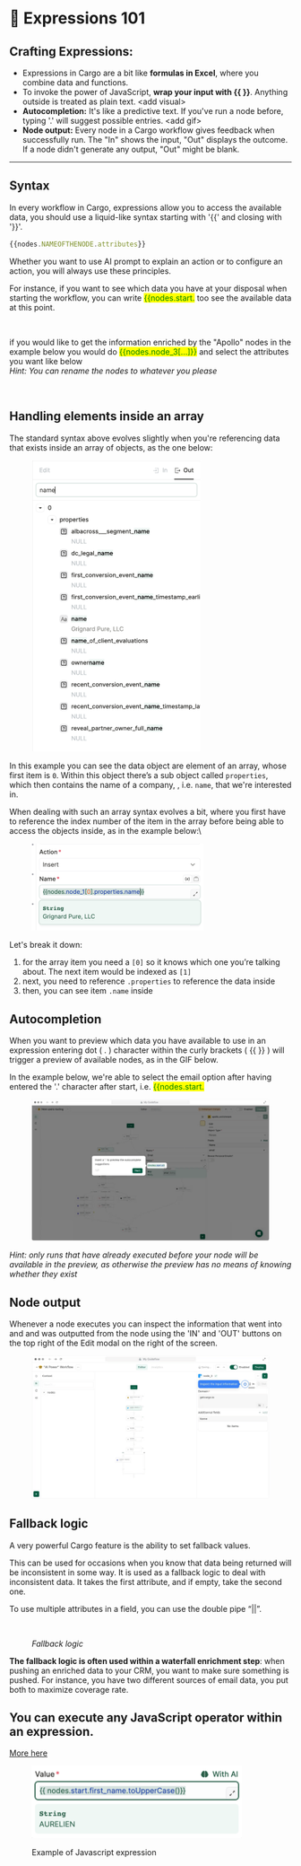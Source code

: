 # 🧢 Expressions 101

## **Crafting Expressions:**

* Expressions in Cargo are a bit like **formulas in Excel**, where you combine data and functions.
* To invoke the power of JavaScript, **wrap your input with \{{ \}}**. Anything outside is treated as plain text. \<add visual>
* **Autocompletion:** It's like a predictive text. If you've run a node before, typing '.' will suggest possible entries. \<add gif>
* **Node output:** Every node in a Cargo workflow gives feedback when successfully run. The  "In" shows the input, "Out" displays the outcome. If a node didn't generate any output, "Out" might be blank.

***

## Syntax

In every workflow in Cargo, expressions allow you to access the available data, you should use a liquid-like syntax starting with '\{{' and closing with '\}}'.&#x20;

```javascript
{{nodes.NAMEOFTHENODE.attributes}}
```

Whether you want to use AI prompt to explain an action or to configure an action, you will always use these principles.&#x20;

For instance, if you want to see which data you have at your disposal when starting the workflow, you can write <mark style="color:green;">\{{nodes.start.</mark> too see the available data at this point.&#x20;

<figure><img src="../../.gitbook/assets/Capture d’écran 2023-05-08 à 15.44.21.png" alt=""><figcaption></figcaption></figure>

if you would like to get the information enriched by the "Apollo" nodes in the example below you would do <mark style="color:green;">\{{nodes.node\_3\[...]\}}</mark> and select the attributes you want like below\
_Hint: You can rename the nodes to whatever you please_

<figure><img src="../../.gitbook/assets/Capture d’écran 2023-05-08 à 15.50.12.png" alt=""><figcaption></figcaption></figure>

## Handling elements inside an array

The standard syntax above evolves slightly when you're referencing data that exists inside an array of objects, as the one below:

<figure><img src="../../.gitbook/assets/image (1).png" alt="" width="301"><figcaption></figcaption></figure>

In this example you can see the data object are element of an array, whose first item is `0`. Within this object there’s a sub object called `properties`, which then contains the name of a company, , i.e. `name`, that we're interested in.

When dealing with such an array syntax evolves a bit, where you first have to reference the index number of the item in the array before being able to access the objects inside, as in the example below:\


<figure><img src="../../.gitbook/assets/image (1) (1).png" alt="" width="307"><figcaption></figcaption></figure>

Let's break it down:

1. for the array item you need a `[0]` so it knows which one you’re talking about. The next item would be indexed as `[1]`
2. next, you need to reference `.properties` to reference the data inside
3. then, you can see item `.name` inside

## Autocompletion

When you want to preview which data you have available to use in an expression entering dot ( . ) character within the curly brackets ( \{{ \}} ) will trigger a preview of available nodes, as in the GIF below.

In the example below, we're able to select the email option after having entered the '.' character after start, i.e. <mark style="color:green;">\{{nodes.start.</mark>

<figure><img src="../../.gitbook/assets/Autocomplete (2) (1).gif" alt=""><figcaption></figcaption></figure>

_Hint: only runs that have already executed before your node will be available in the preview, as otherwise the preview has no means of knowing whether they exist_



## Node output

Whenever a node executes you can inspect the information that went into and and was outputted from the node using the 'IN' and 'OUT' buttons on the top right of the Edit modal on the right of the screen.

<figure><img src="../../.gitbook/assets/in-out.gif" alt=""><figcaption></figcaption></figure>



## Fallback logic

A very powerful Cargo feature is the ability to set fallback values.

This can be used for occasions when you know that data being returned will be inconsistent in some way. It is used as a fallback logic to deal with inconsistent data. It takes the first attribute, and if empty, take the second one.

To use multiple attributes in a field, you can use the double pipe “||”.&#x20;

<figure><img src="../../.gitbook/assets/Capture d’écran 2023-05-08 à 15.57.54.png" alt="" width="375"><figcaption><p><em>Fallback logic</em></p></figcaption></figure>



**The fallback logic is often used within a waterfall enrichment step**: when pushing an enriched data to your CRM, you want to make sure something is pushed. For instance, you have two different sources of email data, you put both to maximize coverage rate.



## You can execute any JavaScript operator within an expression.

[More here](https://docs.getcargo.io/expressions/expressions-101/javascript-snippets)

<figure><img src="../../.gitbook/assets/Screenshot 2023-05-08 at 7.58.35 PM.png" alt="" width="375"><figcaption><p>Example of Javascript expression</p></figcaption></figure>





